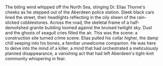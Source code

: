 The biting wind whipped off the North Sea, stinging Dr. Elias Thorne's cheeks as he stepped out of the Aberdeen police station.  Sleek black cars lined the street, their headlights reflecting in the oily sheen of the rain-slicked cobblestones. Across the road, the skeletal frame of a half-demolished granite building loomed against the bruised twilight sky.  Dust and the ghosts of seagull cries filled the air. This was the scene: a construction site turned crime scene. Elias pulled his collar higher, the damp chill seeping into his bones, a familiar unwelcome companion. He was here to delve into the mind of a killer, a mind that had orchestrated a meticulously planned disappearance, a vanishing act that had left Aberdeen's tight-knit community whispering in fear.
